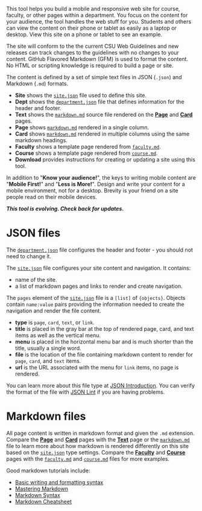 This tool helps you build a mobile and responsive web site for course, faculty, or other pages within a department.
You focus on the content for your audience, the tool handles the web stuff for you.
Students and others can view the content on their phone or tablet as easily as a laptop or desktop.
View this site on a phone or tablet to see an example.

The site will conform to the the current CSU Web Guidelines and new releases can track changes to the guidelines with no changes to your content.
GitHub Flavored Markdown (GFM) is used to format the content.
No HTML or scripting knowledge is required to build a page or site.

The content is defined by a set of simple text files in JSON (`.json`) and Markdown (`.md`) formats.
* **Site** shows the [`site.json`](#/site) file used to define this site.  
* **Dept** shows the [`department.json`](#/dept) file that defines  information for the header and footer.
* **Text** shows the [`markdown.md`](#/markdown) source file rendered on the [**Page**](./#/Page) and [**Card**](./#/Card) pages.
* **Page** shows [`markdown.md`](#/markdown) rendered in a single column.
* **Card** shows [`markdown.md`](#/markdown) rendered in multiple columns using the same markdown headings.
* **Faculty** shows a template page rendered from [`faculty.md`](#/faculty).
* **Course** shows a template  page rendered from [`course.md`](#/course).
* **Download** provides instructions for creating or updating a site using this tool. 

In addition to "**Know your audience!**", the keys to writing mobile content are "**Mobile First!**" and "**Less is More!**".
Design and write your content for a mobile environment, not for a desktop.
Brevity is your friend on a site people read on their mobile devices.

***This tool is evolving. Check back for updates.***


# JSON files
The [`department.json`](#/dept) file configures the header and footer - you should not need to change it.

The [`site.json`](#/site) file configures your site content and navigation.
It contains:
* name of the site.
* a list of markdown pages and links to render and create navigation.

The `pages` element of the [`site.json`](#/site) file is a `[list]` of `{objects}`.
Objects contain `name:value` pairs providing the information needed to create the navigation and render the file content.
* **type** is `page`, `card`, `text`, or `link`.
* **title** is placed in the gray bar at the top of rendered page, card, and text items as well as the vertical menu.
* **menu** is placed in the horizontal menu bar and is much shorter than the title, usually a single word.
* **file** is the location of the file containing markdown content to render for `page`, `card`, and `text` items.
* **url** is the URL associated with the menu for `link` items, no page is rendered.

You can learn more about this file type at [JSON Introduction](https://www.w3schools.com/js/js_json_intro.asp).
You can verify the format of the file with [JSON Lint](http://jsonlint.com) if you are having problems.

# Markdown files 
All page content is written in markdown format and given the `.md` extension.
Compare the [**Page**](#/page) and [**Card**](#/card) pages with the [**Text**](#/text) page or the [`markdown.md`](#/markdown) file to learn more about how markdown is rendered differently on this site based on the [`site.json`](#/site) type settings.
Compare the [**Faculty**](#/faculty) and [**Course**](#/course) pages with the [`faculty.md`](#/faculty) and [`course.md`](#/course) files for more examples.

Good markdown tutorials include:
* [Basic writing and formatting syntax](https://help.github.com/articles/basic-writing-and-formatting-syntax/)
* [Mastering Markdown](http://guides.github.com)
* [Markdown Syntax](https://guides.github.com/pdfs/markdown-cheatsheet-online.pdf)
* [Markdown Cheatsheet](https://github.com/adam-p/markdown-here/wiki/Markdown-Cheatsheet)
